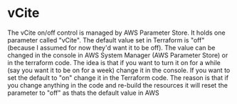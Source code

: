# vCite 

The vCite on/off control is managed by AWS Parameter Store. It holds one parameter called "vCite". The default value set in Terraform is "off" (because I assumed for now they'd want it to be off). The value can be changed in the console in AWS System Manager (AWS Parameter Store) or in the terraform code. The idea is that if you want to turn it on for a while (say you want it to be on for a week) change it in the console. If you want to set the default to "on" change it in the Terraform code. The reason is that if you change anything in the code and re-build the resources it will reset the parameter to "off" as thats the default value in AWS